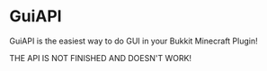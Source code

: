 # GuiAPI
GuiAPI is the easiest way to do GUI in your Bukkit Minecraft Plugin!

THE API IS NOT FINISHED AND DOESN'T WORK!
